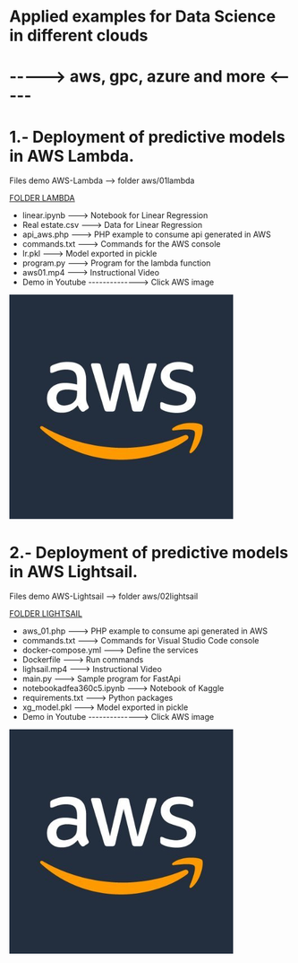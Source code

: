 # Applied examples for Data Science in different clouds
# -----> aws, gpc, azure and more <-----
# 1.- Deployment of predictive models in AWS Lambda.
Files demo AWS-Lambda --> folder aws/01lambda

[FOLDER LAMBDA](https://github.com/emericjimenez/cloud/tree/main/aws/01lambda)
- linear.ipynb ---> Notebook for Linear Regression
- Real estate.csv ---> Data for Linear Regression
- api_aws.php ---> PHP example to consume api generated in AWS
- commands.txt ---> Commands for the AWS console
- lr.pkl ---> Model exported in pickle
- program.py ---> Program for the lambda function
- aws01.mp4 ---> Instructional Video
- Demo in Youtube --------------> Click AWS image

[![Youtube demo](https://github.com/emericjimenez/cloud/blob/main/aws/01lambda/aws.jpg)](https://www.youtube.com/watch?v=fwwC5IJxZ7w)

# 2.- Deployment of predictive models in AWS Lightsail.
Files demo AWS-Lightsail --> folder aws/02lightsail

[FOLDER LIGHTSAIL](https://github.com/emericjimenez/cloud/tree/main/aws/02lightsail)
- aws_01.php ---> PHP example to consume api generated in AWS
- commands.txt ---> Commands for Visual Studio Code console
- docker-compose.yml ---> Define the services 
- Dockerfile ---> Run commands
- lighsail.mp4 ---> Instructional Video
- main.py ---> Sample program for FastApi
- notebookadfea360c5.ipynb ---> Notebook of Kaggle
- requirements.txt ---> Python packages
- xg_model.pkl ---> Model exported in pickle
- Demo in Youtube --------------> Click AWS image

[![Youtube demo](https://github.com/emericjimenez/cloud/blob/main/aws/01lambda/aws.jpg)](https://youtu.be/7RhY-yVECXg)